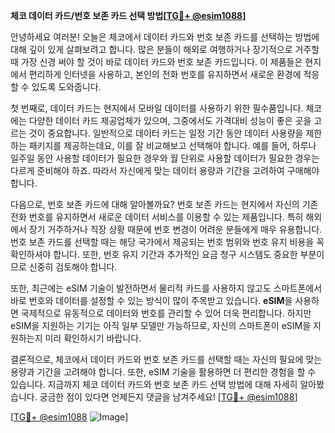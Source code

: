 **체코 데이터 카드/번호 보존 카드 선택 방법[[TG💪+ @esim1088](https://t.me/s/esim1088)]**

안녕하세요 여러분! 오늘은 체코에서 데이터 카드와 번호 보존 카드를 선택하는 방법에 대해 깊이 있게 살펴보려고 합니다. 많은 분들이 해외로 여행하거나 장기적으로 거주할 때 가장 신경 써야 할 것이 바로 데이터 카드와 번호 보존 카드입니다. 이 제품들은 현지에서 편리하게 인터넷을 사용하고, 본인의 전화 번호를 유지하면서 새로운 환경에 적응할 수 있도록 도와줍니다.

첫 번째로, 데이터 카드는 현지에서 모바일 데이터를 사용하기 위한 필수품입니다. 체코에는 다양한 데이터 카드 제공업체가 있으며, 그중에서도 가격대비 성능이 좋은 곳을 고르는 것이 중요합니다. 일반적으로 데이터 카드는 일정 기간 동안 데이터 사용량을 제한하는 패키지를 제공하는데요, 이를 잘 비교해보고 선택해야 합니다. 예를 들어, 하루나 일주일 동안 사용할 데이터가 필요한 경우와 월 단위로 사용할 데이터가 필요한 경우는 다르게 준비해야 하죠. 따라서 자신에게 맞는 데이터 용량과 기간을 고려하여 구매해야 합니다.

다음으로, 번호 보존 카드에 대해 알아볼까요? 번호 보존 카드는 현지에서 자신의 기존 전화 번호를 유지하면서 새로운 데이터 서비스를 이용할 수 있는 제품입니다. 특히 해외에서 장기 거주하거나 직장 상황 때문에 번호 변경이 어려운 분들에게 매우 유용합니다. 번호 보존 카드를 선택할 때는 해당 국가에서 제공되는 번호 범위와 번호 유지 비용을 꼭 확인하셔야 합니다. 또한, 번호 유지 기간과 추가적인 요금 청구 시스템도 중요한 부분이므로 신중히 검토해야 합니다.

또한, 최근에는 eSIM 기술이 발전하면서 물리적 카드를 사용하지 않고도 스마트폰에서 바로 번호와 데이터를 설정할 수 있는 방식이 많이 주목받고 있습니다. **eSIM**을 사용하면 국제적으로 유동적으로 데이터와 번호를 관리할 수 있어 더욱 편리합니다. 하지만 eSIM을 지원하는 기기는 아직 일부 모델만 가능하므로, 자신의 스마트폰이 eSIM을 지원하는지 미리 확인하시기 바랍니다.

결론적으로, 체코에서 데이터 카드와 번호 보존 카드를 선택할 때는 자신의 필요에 맞는 용량과 기간을 고려해야 합니다. 또한, eSIM 기술을 활용하면 더 편리한 경험을 할 수 있습니다. 지금까지 체코 데이터 카드와 번호 보존 카드 선택 방법에 대해 자세히 알아봤습니다. 궁금한 점이 있다면 언제든지 댓글을 남겨주세요! [[TG💪+ @esim1088](https://t.me/s/esim1088)]

[[TG💪+ @esim1088](https://t.me/s/esim1088) ![Image](https://i.postimg.cc/Y0z9fWf4/image.png)]